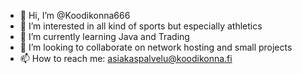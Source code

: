 - 👋 Hi, I’m @Koodikonna666
- 👀 I’m interested in all kind of sports but especially athletics
- 🌱 I’m currently learning Java and Trading
- 💞️ I’m looking to collaborate on network hosting and small projects
- 📫 How to reach me: asiakaspalvelu@koodikonna.fi
<!---
Koodikonna666/Koodikonna666 is a ✨ special ✨ repository because its `README.md` (this file) appears on your GitHub profile.
You can click the Preview link to take a look at your changes.
--->
